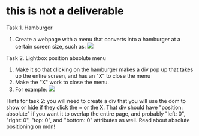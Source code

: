 # this is not a deliverable

Task 1. Hamburger

1. Create a webpage with a menu that converts into a hamburger at a certain screen size, such as: <img src="https://media.git.generalassemb.ly/user/29550/files/cdfd1480-a48a-11ec-81c2-4d47bbf64d8f" />

Task 2. Lightbox position absolute menu

1. Make it so that clicking on the hamburger makes a div pop up that takes up the entire screen, and has an "X" to close the menu
2. Make the "X" work to close the menu. 
3. For example: <img src="https://media.git.generalassemb.ly/user/29550/files/a2c6f500-a48b-11ec-9b18-94eaaaa0a3a9">

Hints for task 2: you will need to create a div that you will use the dom to show or hide if they click the = or the X. That div should have "position: absolute" if you want it to overlap the entire page, and probably "left: 0", "right: 0", "top: 0", and "bottom: 0" attributes as well. Read about absolute positioning on mdn!
